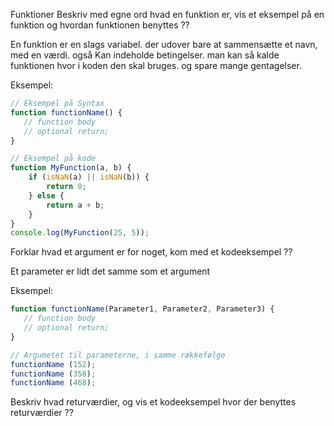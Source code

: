 Funktioner
Beskriv med egne ord hvad en funktion er, vis et eksempel på en funktion og hvordan funktionen benyttes ??

En funktion er en slags variabel. der udover bare at sammensætte et navn, med en værdi. også Kan indeholde betingelser. man kan så kalde funktionen hvor i koden den skal bruges. og spare mange gentagelser. 

Eksempel:
```javascript
// Eksempel på Syntax
function functionName() {
   // function body
   // optional return; 
}

// Eksempel på kode
function MyFunction(a, b) {
    if (isNaN(a) || isNaN(b)) {
        return 0;
    } else {
        return a + b;
    }
}
console.log(MyFunction(25, 5));
``` 

Forklar hvad et argument er for noget, kom med et kodeeksempel ??

Et parameter er lidt det samme som et argument

Eksempel:
```javascript 
function functionName(Parameter1, Parameter2, Parameter3) {
   // function body
   // optional return; 
}

// Argumetet til parameterne, i samme rækkefølge
functionName (152);
functionName (358);
functionName (468);
```   

Beskriv hvad returværdier, og vis et kodeeksempel hvor der benyttes returværdier ??